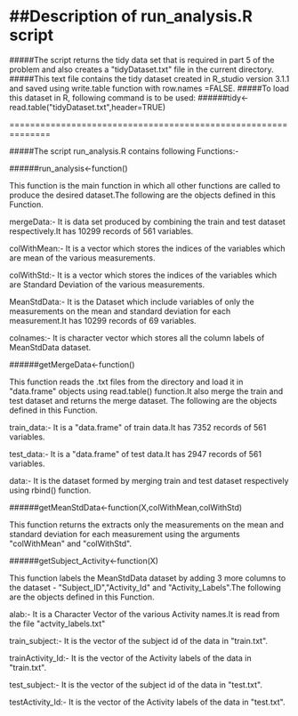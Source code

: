 ##Description of run_analysis.R script
=============================================================
#####The script returns the tidy data set that is required in part 5 of the problem and also creates a "tidyDataset.txt" file in the current directory.
#####This text file contains the tidy dataset created in R_studio version 3.1.1 and  saved using write.table function with row.names =FALSE.
#####To load this dataset in R, following command is to be used:
######tidy<-read.table("tidyDataset.txt",header=TRUE)

==============================================================

#####The script run_analysis.R contains following Functions:-

######run_analysis<-function()

This function is the main function in which all other functions are called to produce the desired dataset.The following are the objects defined in this Function.

mergeData:- It is data set produced by combining the train and test dataset respectively.It has 10299 records of 561 variables.

colWithMean:- It is a vector which stores the indices of the variables which are mean of the various measurements.

colWithStd:- It is a vector which stores the indices of the variables which are Standard Deviation of the various measurements.

MeanStdData:- It is the Dataset which include variables of only the measurements on the mean and standard deviation for each measurement.It has 10299 records of 69 variables.

colnames:- It is character vector which stores all the column labels of MeanStdData dataset.

######getMergeData<-function()

This function reads the .txt files from the directory and load it in "data.frame" objects using read.table() function.It also merge the train and test dataset and returns the merge dataset.
The following are the objects defined in this Function.

train_data:- It is a "data.frame" of train data.It has 7352 records of 561 variables.

test_data:- It is a "data.frame" of test data.It has 2947 records of 561 variables.

data:- It is the dataset formed by merging train and test dataset respectively using rbind() function.

######getMeanStdData<-function(X,colWithMean,colWithStd)
		
This function returns the extracts only the measurements on the mean and standard deviation for each measurement using the arguments "colWithMean" and "colWithStd".

######getSubject_Activity<-function(X)

This function labels the MeanStdData dataset by adding 3 more columns to the dataset - "Subject_ID","Activity_Id" and "Activity_Labels".The following are the objects defined in this Function.
 
alab:- It is a Character Vector of the various Activity names.It is read  from the file "actvity_labels.txt"

train_subject:- It is the vector of the subject id of the data in "train.txt".

trainActivity_Id:- It is the vector of the Activity labels of the data in "train.txt".

test_subject:- It is the vector of the subject id of the data in "test.txt".

testActivity_Id:- It is the vector of the Activity labels of the data in "test.txt".

